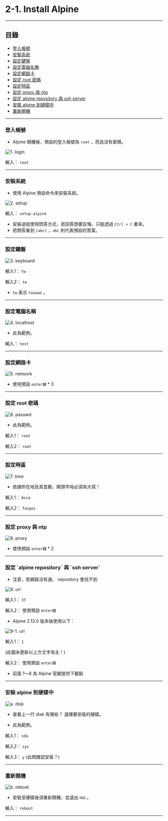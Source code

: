 # 2-1. Install Alpine

* * *
## 目錄

-   [登入帳號](#login)
-   [安裝系統](#setup)
-   [設定鍵盤](#keyboard)
-   [設定電腦名稱](#localhost)
-   [設定網路卡](#network)
-   [設定 root 密碼](#passwd)
-   [設定時區](#time)
-   [設定 proxy 與 ntp](#proxy)
-   [設定 alpine repository 與 ssh server ](#url)
-   [安裝 alpine 到硬碟中](#disk)
-   [重新開機](#reboot)

* * *


<h3 id="login">登入帳號</h3>

* Alpine 開機後，預設的登入帳號為 `root` ，而且沒有密碼。

![1. login](https://i.imgur.com/PNkRzxc.png)

輸入： `root` <br />

---
<h3 id="setup">安裝系統</h3>

* 使用 Alpine 預設命令來安裝系統。

![2. setup](https://i.imgur.com/s1jNk6E.png)

輸入： `setup-alpine` <br />

* 安裝過程使用問答方式，若回答想要反悔，只能透過 `Ctrl + C` 重來。
* 若問答看到 `[abc]` ，`abc` 則代表預設的答案。<br />

---
<h3 id="keyboard">設定鍵盤</h3>

![3. keyboard](https://i.imgur.com/wZwKQlk.png)

輸入1： `tw` <br />

輸入2： `tw` <br />

* `tw` 表示 `taiwan` 。

---
<h3 id="localhost">設定電腦名稱</h3>

![4. localhost](https://i.imgur.com/POFSZwC.png)

* 此為範例。

輸入： `test` <br />

---
<h3 id="network">設定網路卡</h3>

![5. network](https://i.imgur.com/t9LS2d7.png)

* 使用預設 `enter鍵` * 3 <br />

---
<h3 id="passwd">設定 root 密碼</h3>

![6. passwd](https://i.imgur.com/lNVzYm0.png)

* 此為範例。

輸入1： `root` <br />

輸入2： `root` <br />

---
<h3 id="time">設定時區</h3>

![7. time](https://i.imgur.com/Tc52Xqr.png)

* 依據所在地及其首都。開頭字母必須為大寫！ 

輸入1： `Asia` <br />

輸入2： `Taipei` <br />

---
<h3 id="proxy">設定 proxy 與 ntp </h3>

![8. proxy](https://i.imgur.com/sos8Eaz.png)

* 使用預設 `enter鍵` * 2 <br />

---
<h3 id="url">設定 `alpine repository` 與 `ssh server`</h3>

* 注意，若網路沒有通， repository 會找不到

![9. url](https://i.imgur.com/tLiL4hl.png)


輸入1： `37` <br />

輸入2： 使用預設 `enter鍵` <br />

* Alpine 2.13.0 版本後使用以下：

![9-1. url](https://i.imgur.com/4fQiDfC.png)

輸入1： `1` <br />

(此圖未更新以上方文字為主！)

輸入2： 使用預設 `enter鍵` <br />

- 前面 1～8 為 Alpine 官網提供下載點

---
<h3 id="disk">安裝 alpine 到硬碟中</h3>

![a. disk](https://i.imgur.com/CopvYoC.png)

* 查看上一行 disk 有哪些？ 選擇要安裝的硬碟。

* 此為範例。

輸入1： `sda` 

輸入2： `sys`

輸入3： `y`    (此問確認安裝？)

---
<h3 id="reboot">重新開機</h3>

![b. reboot](https://i.imgur.com/EkA82St.png)

* 安裝至硬碟後須重新開機，並退出 iso 。

輸入： `reboot` 

---
